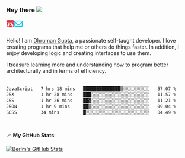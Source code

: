 ### Hey there <img src="https://media.giphy.com/media/hvRJCLFzcasrR4ia7z/giphy.gif" width="25px">

<a href="https://itch.io/profile/berlm">
  <img align="left" alt="Berlm's Itch" width="22px" src="/assets/itch-io.svg" />
</a>
<a href="mailto:me@berlm.me">
  <img align="left" alt="Email Berlm" width="22px" src="/assets/envelope.svg" />
</a>

<br />  
<br />  
  
Hello! I am [Dhruman Gupta](https://berlm.me/), a passionate self-taught developer. I love creating programs that help me or others do things faster. In addition, I enjoy developing logic and creating interfaces to use them.  

I treasure learning more and understanding how to program better architecturally and in terms of efficiency.  
<br />

<!--START_SECTION:waka-->
```text
JavaScript   7 hrs 18 mins   ██████████████▒░░░░░░░░░░   57.07 % 
JSX          1 hr 28 mins    ███░░░░░░░░░░░░░░░░░░░░░░   11.57 % 
CSS          1 hr 26 mins    ██▓░░░░░░░░░░░░░░░░░░░░░░   11.21 % 
JSON         1 hr 9 mins     ██▒░░░░░░░░░░░░░░░░░░░░░░   09.04 % 
SCSS         34 mins         █░░░░░░░░░░░░░░░░░░░░░░░░   04.49 % 
```
<!--END_SECTION:waka-->
<br />  

📈 **My GitHub Stats**:  

[![Berlm's GitHub Stats](https://github-readme-stats.vercel.app/api?username=dhrumangupta&theme=gotham&show_icons=true&count_private=true)](https://berlm.me)
